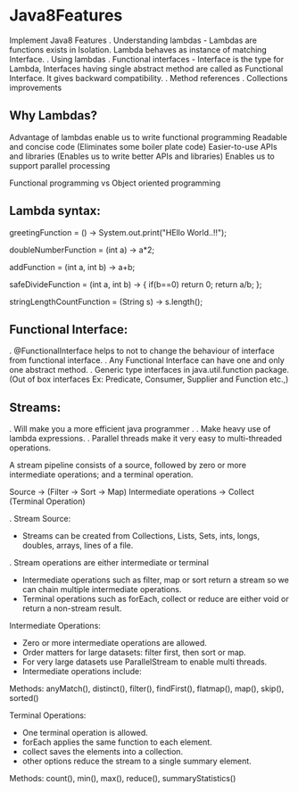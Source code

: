 # Java8Features
Implement Java8 Features
. Understanding lambdas - Lambdas are functions exists in Isolation. Lambda behaves as instance of matching Interface.
. Using lambdas
. Functional interfaces - Interface is the type for Lambda, Interfaces having single abstract method are called as Functional Interface. It gives backward compatibility.
. Method references
. Collections improvements

Why Lambdas?
------------
Advantage of lambdas enable us to write functional programming
Readable and concise code (Eliminates some boiler plate code)
Easier-to-use APIs and libraries (Enables us to write better APIs and libraries)
Enables us to support parallel processing

Functional programming vs Object oriented programming

Lambda syntax:
--------------
greetingFunction = () -> System.out.print("HEllo World..!!");

doubleNumberFunction = (int a) -> a*2;

addFunction = (int a, int b) -> a+b;

safeDivideFunction = (int a, int b) -> {
if(b==0) return 0;
return a/b;
};

stringLengthCountFunction = (String s) -> s.length();

Functional Interface:
---------------------
. @FunctionalInterface helps to not to change the behaviour of interface from functional interface.
. Any Functional Interface can have one and only one abstract method. 
. Generic type interfaces in java.util.function package. (Out of box interfaces Ex: Predicate, Consumer, Supplier and Function etc.,)

Streams:
--------
. Will make you a more efficient java programmer .
. Make heavy use of lambda expressions.
. Parallel threads make it very easy to multi-threaded operations.

A stream pipeline consists of a source, followed by zero or more intermediate operations; and a terminal operation.

Source -> (Filter -> Sort -> Map) Intermediate operations -> Collect (Terminal Operation)

. Stream Source:
- Streams can be created from Collections, Lists, Sets, ints, longs, doubles, arrays, lines of a file.

. Stream operations are either intermediate or terminal
- Intermediate operations such as filter, map or sort return a stream so we can chain multiple intermediate operations.
- Terminal operations such as forEach, collect or reduce are either void or return a non-stream result.

Intermediate Operations:
- Zero or more intermediate operations are allowed.
- Order matters for large datasets: filter first, then sort or map.
- For very large datasets use ParallelStream to enable multi threads.
- Intermediate operations include:

Methods: anyMatch(), distinct(), filter(), findFirst(), flatmap(), map(), skip(), sorted()         
         
Terminal Operations:
- One terminal operation is allowed.
- forEach applies the same function to each element.
- collect saves the elements into a collection.
- other options reduce the stream to a single summary element.

Methods: count(), min(), max(), reduce(), summaryStatistics()



